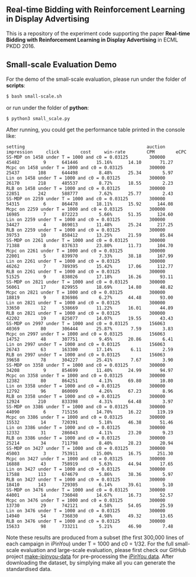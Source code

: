 ## Real-time Bidding with Reinforcement Learning in Display Advertising

This is a repository of the experiment code supporting the paper **Real-time Bidding with Reinforcement Learning in Display Advertising** in ECML PKDD 2016.

## Small-scale Evaluation Demo
For the demo of the small-scale evaluation, please run under the folder of **scripts**:
```bash
$ bash small-scale.sh
```
or run under the folder of **python**:
```bash
$ python3 small_scale.py
```
After running, you could get the performance table printed in the console like:
```
setting                                           	 auction	impression	   click	    cost	 win-rate	     CPM	    eCPC
SS-MDP on 1458 under T = 1000 and c0 = 0.03125    	  300000	     45482	       9	  641446	   15.16%	   14.10	   71.27
Mcpc on 1458 under T = 1000 and c0 = 0.03125      	  300000	     25437	     108	  644498	    8.48%	   25.34	    5.97
Lin on 1458 under T = 1000 and c0 = 0.03125       	  300000	     26170	     218	  485537	    8.72%	   18.55	    2.23
RLB on 1458 under T = 1000 and c0 = 0.03125       	  300000	     22851	     242	  588777	    7.62%	   25.77	    2.43
SS-MDP on 2259 under T = 1000 and c0 = 0.03125    	  300000	     54315	       6	  864478	   18.11%	   15.92	  144.08
Mcpc on 2259 under T = 1000 and c0 = 0.03125      	  300000	     16985	       7	  872223	    5.66%	   51.35	  124.60
Lin on 2259 under T = 1000 and c0 = 0.03125       	  300000	     34427	       4	  869013	   11.48%	   25.24	  217.25
RLB on 2259 under T = 1000 and c0 = 0.03125       	  300000	     39753	      10	  858412	   13.25%	   21.59	   85.84
SS-MDP on 2261 under T = 1000 and c0 = 0.03125    	  300000	     71388	       8	  837633	   23.80%	   11.73	  104.70
Mcpc on 2261 under T = 1000 and c0 = 0.03125      	  300000	     22001	       5	  839970	    7.33%	   38.18	  167.99
Lin on 2261 under T = 1000 and c0 = 0.03125       	  300000	     46262	       7	  789395	   15.42%	   17.06	  112.77
RLB on 2261 under T = 1000 and c0 = 0.03125       	  300000	     51525	       9	  838026	   17.18%	   16.26	   93.11
SS-MDP on 2821 under T = 1000 and c0 = 0.03125    	  300000	     56061	      17	  829955	   18.69%	   14.80	   48.82
Mcpc on 2821 under T = 1000 and c0 = 0.03125      	  300000	     18819	       9	  836986	    6.27%	   44.48	   93.00
Lin on 2821 under T = 1000 and c0 = 0.03125       	  300000	     33650	      12	  538669	   11.22%	   16.01	   44.89
RLB on 2821 under T = 1000 and c0 = 0.03125       	  300000	     42202	      19	  825077	   14.07%	   19.55	   43.43
SS-MDP on 2997 under T = 1000 and c0 = 0.03125    	  156063	     40369	      80	  306444	   25.87%	    7.59	    3.83
Mcpc on 2997 under T = 1000 and c0 = 0.03125      	  156063	     14752	      48	  307751	    9.45%	   20.86	    6.41
Lin on 2997 under T = 1000 and c0 = 0.03125       	  156063	     26743	      63	  163300	   17.14%	    6.11	    2.59
RLB on 2997 under T = 1000 and c0 = 0.03125       	  156063	     39658	      78	  304227	   25.41%	    7.67	    3.90
SS-MDP on 3358 under T = 1000 and c0 = 0.03125    	  300000	     34208	       9	  854699	   11.40%	   24.99	   94.97
Mcpc on 3358 under T = 1000 and c0 = 0.03125      	  300000	     12382	      80	  864251	    4.13%	   69.80	   10.80
Lin on 3358 under T = 1000 and c0 = 0.03125       	  300000	     12792	      96	  860009	    4.26%	   67.23	    8.96
RLB on 3358 under T = 1000 and c0 = 0.03125       	  300000	     12924	     210	  833398	    4.31%	   64.48	    3.97
SS-MDP on 3386 under T = 1000 and c0 = 0.03125    	  300000	     44090	       6	  715156	   14.70%	   16.22	  119.19
Mcpc on 3386 under T = 1000 and c0 = 0.03125      	  300000	     15532	      14	  720391	    5.18%	   46.38	   51.46
Lin on 3386 under T = 1000 and c0 = 0.03125       	  300000	     12332	      31	  286043	    4.11%	   23.20	    9.23
RLB on 3386 under T = 1000 and c0 = 0.03125       	  300000	     25214	      34	  711798	    8.40%	   28.23	   20.94
SS-MDP on 3427 under T = 1000 and c0 = 0.03125    	  300000	     45003	       3	  753911	   15.00%	   16.75	  251.30
Mcpc on 3427 under T = 1000 and c0 = 0.03125      	  300000	     16888	      43	  758919	    5.63%	   44.94	   17.65
Lin on 3427 under T = 1000 and c0 = 0.03125       	  300000	     17588	     113	  674679	    5.86%	   38.36	    5.97
RLB on 3427 under T = 1000 and c0 = 0.03125       	  300000	     18410	     143	  729305	    6.14%	   39.61	    5.10
SS-MDP on 3476 under T = 1000 and c0 = 0.03125    	  300000	     44001	      14	  736048	   14.67%	   16.73	   52.57
Mcpc on 3476 under T = 1000 and c0 = 0.03125      	  300000	     13730	      29	  742121	    4.58%	   54.05	   25.59
Lin on 3476 under T = 1000 and c0 = 0.03125       	  300000	     14940	      54	  736830	    4.98%	   49.32	   13.65
RLB on 3476 under T = 1000 and c0 = 0.03125       	  300000	     15633	      98	  733211	    5.21%	   46.90	    7.48
```
Note these results are produced from a subset (the first 300,000 lines of each campaign in iPinYou) under T = 1000 and c0 = 1/32.
For the full small-scale evaluation and large-scale evaluation, please first check our GitHub project [make-ipinyou-data](https://github.com/wnzhang/make-ipinyou-data "make-ipinyou-data") for pre-processing the [iPinYou data](http://data.computational-advertising.org "iPinYou data"). 
After downloading the dataset, by simplying make all you can generate the standardised data.

